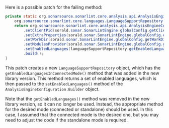Here is a possible patch for the failing method:

```java
private static org.sonarsource.sonarlint.core.analysis.api.AnalysisEngineConfiguration buildAnalysisEngineConfiguration() {
    org.sonarsource.sonarlint.core.languages.LanguageSupportRepository languageSupportRepository = new org.sonarsource.sonarlint.core.languages.LanguageSupportRepository();
    return org.sonarsource.sonarlint.core.analysis.api.AnalysisEngineConfiguration.builder()
        .setClientPid(sorald.sonar.SonarLintEngine.globalConfig.getClientPid())
        .setExtraProperties(sorald.sonar.SonarLintEngine.globalConfig.extraProperties())
        .setWorkDir(sorald.sonar.SonarLintEngine.globalConfig.getWorkDir())
        .setModulesProvider(sorald.sonar.SonarLintEngine.globalConfig.getModulesProvider())
        .setEnabledLanguages(languageSupportRepository.getEnabledLanguagesInConnectedMode())
        .build();
}
```

This patch creates a new `LanguageSupportRepository` object, which has the `getEnabledLanguagesInConnectedMode()` method that was added in the new library version. This method returns a set of enabled languages, which is then passed to the `setEnabledLanguages()` method of the `AnalysisEngineConfiguration.Builder` object.

Note that the `getEnabledLanguages()` method was removed in the new library version, so it can no longer be used. Instead, the appropriate method for the desired mode (connected or standalone) should be used. In this case, I assumed that the connected mode is the desired one, but you may need to adjust the code if the standalone mode is required.